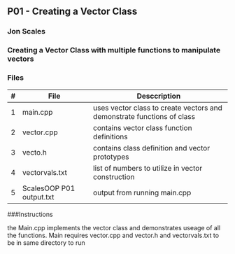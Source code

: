 ## P01 - Creating a Vector Class
### Jon Scales
### Creating a Vector Class with multiple functions to manipulate vectors

### Files
| #|File|Desccription  |
|:-:|----|------------|
| 1|main.cpp| uses vector class to create vectors and demonstrate functions of class|
|2| vector.cpp| contains vector class function definitions|
|3|vecto.h|contains class definition and vector prototypes|
|4|vectorvals.txt|list of numbers to utilize in vector construction|
|5|ScalesOOP P01 output.txt|output from running main.cpp|

###Instructions

the Main.cpp implements the vector class and demonstrates useage of all the functions. 
Main requires vector.cpp and vector.h and vectorvals.txt to be in same directory to run

